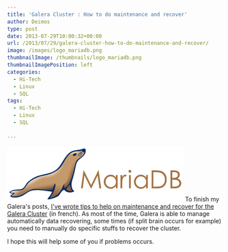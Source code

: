 ```yaml
---
title: 'Galera Cluster : How to do maintenance and recover'
author: Deimos
type: post
date: 2013-07-29T10:00:32+00:00
url: /2013/07/29/galera-cluster-how-to-do-maintenance-and-recover/
image: /images/logo_mariadb.png
thumbnailImage: /thumbnails/logo_mariadb.png
thumbnailImagePosition: left
categories:
  - Hi-Tech
  - Linux
  - SQL
tags:
  - Hi-Tech
  - Linux
  - SQL

---
```

![Mariadb-logo](/images/logo_mariadb.png)
To finish my Galera's posts, [I've wrote tips to help on maintenance and recover for the Galera Cluster](https://wiki.deimos.fr/MariaDB_Galera_Cluster_:_la_r%C3%A9plication_multi_maitres#R.C3.A9cup.C3.A9ration_et_maintenance) (in french). As most of the time, Galera is able to manage automatically data recovering, some times (if split brain occurs for example) you need to manually do specific stuffs to recover the cluster.

I hope this will help some of you if problems occurs.